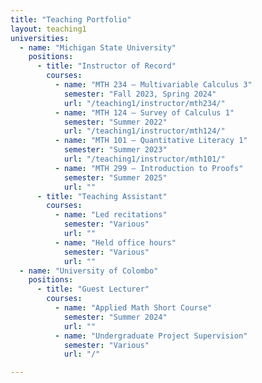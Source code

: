 ```yaml
---
title: "Teaching Portfolio"
layout: teaching1
universities:
  - name: "Michigan State University"
    positions:
      - title: "Instructor of Record"
        courses:
          - name: "MTH 234 – Multivariable Calculus 3"
            semester: "Fall 2023, Spring 2024"
            url: "/teaching1/instructor/mth234/"
          - name: "MTH 124 – Survey of Calculus 1"
            semester: "Summer 2022"
            url: "/teaching1/instructor/mth124/"
          - name: "MTH 101 – Quantitative Literacy 1"
            semester: "Summer 2023"
            url: "/teaching1/instructor/mth101/"
          - name: "MTH 299 – Introduction to Proofs"
            semester: "Summer 2025"
            url: ""
      - title: "Teaching Assistant"
        courses:
          - name: "Led recitations"
            semester: "Various"
            url: ""
          - name: "Held office hours"
            semester: "Various"
            url: ""
  - name: "University of Colombo"
    positions:
      - title: "Guest Lecturer"
        courses:
          - name: "Applied Math Short Course"
            semester: "Summer 2024"
            url: ""
          - name: "Undergraduate Project Supervision"
            semester: "Various"
            url: "/"

---
```

